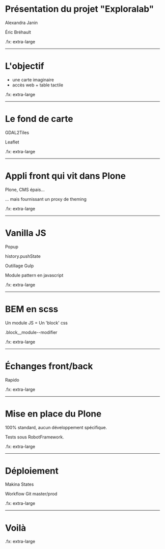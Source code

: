 # Présentation du projet "Exploralab"

Alexandra Janin

Éric Bréhault

.fx: extra-large

--------------------------------------------------------------------------------

# L'objectif

- une carte imaginaire
- accès web + table tactile

.fx: extra-large


--------------------------------------------------------------------------------

# Le fond de carte

GDAL2Tiles

Leaflet

.fx: extra-large

--------------------------------------------------------------------------------

# Appli front qui vit dans Plone

Plone, CMS épais...

... mais fournissant un proxy de theming

.fx: extra-large

--------------------------------------------------------------------------------

# Vanilla JS

Popup

history.pushState

Outillage Gulp

Module pattern en javascript

.fx: extra-large

--------------------------------------------------------------------------------

# BEM en scss

Un module JS = Un 'block' css

.block__module--modifier

.fx: extra-large

--------------------------------------------------------------------------------

# Échanges front/back

Rapido

.fx: extra-large

--------------------------------------------------------------------------------

# Mise en place du Plone

100% standard, aucun développement spécifique.

Tests sous RobotFramework.

.fx: extra-large

--------------------------------------------------------------------------------

# Déploiement

Makina States

Workflow Git master/prod

.fx: extra-large

--------------------------------------------------------------------------------

# Voilà

.fx: extra-large
